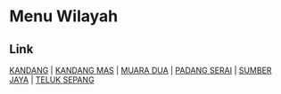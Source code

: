 # Menu Wilayah

## Link

[KANDANG](https://github.com/gigit-pemilu/pemilu-2024-17-bengkulu/tree/main/pileg-dpr/hitung-suara/sub/17-bengkulu/sub/71-kota-bengkulu/sub/05-kampung-melayu/sub/1001-kandang)
 | 
[KANDANG MAS](https://github.com/gigit-pemilu/pemilu-2024-17-bengkulu/tree/main/pileg-dpr/hitung-suara/sub/17-bengkulu/sub/71-kota-bengkulu/sub/05-kampung-melayu/sub/1002-kandang-mas)
 | 
[MUARA DUA](https://github.com/gigit-pemilu/pemilu-2024-17-bengkulu/tree/main/pileg-dpr/hitung-suara/sub/17-bengkulu/sub/71-kota-bengkulu/sub/05-kampung-melayu/sub/1006-muara-dua)
 | 
[PADANG SERAI](https://github.com/gigit-pemilu/pemilu-2024-17-bengkulu/tree/main/pileg-dpr/hitung-suara/sub/17-bengkulu/sub/71-kota-bengkulu/sub/05-kampung-melayu/sub/1005-padang-serai)
 | 
[SUMBER JAYA](https://github.com/gigit-pemilu/pemilu-2024-17-bengkulu/tree/main/pileg-dpr/hitung-suara/sub/17-bengkulu/sub/71-kota-bengkulu/sub/05-kampung-melayu/sub/1004-sumber-jaya)
 | 
[TELUK SEPANG](https://github.com/gigit-pemilu/pemilu-2024-17-bengkulu/tree/main/pileg-dpr/hitung-suara/sub/17-bengkulu/sub/71-kota-bengkulu/sub/05-kampung-melayu/sub/1003-teluk-sepang)


